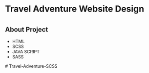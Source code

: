 <h1>Travel Adventure Website Design<h1>

<h2>About Project</h2>

<ul>
<li>HTML</li>
<li>SCSS</li>
<li>JAVA SCRIPT</li>
<li>SASS</li>
</ul>

#   T r a v e l - A d v e n t u r e - S C S S 
 
 
